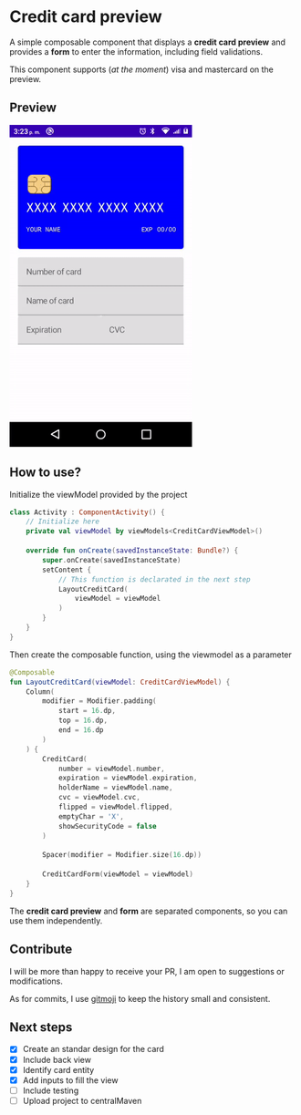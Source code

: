 # Credit card preview
A simple composable component that displays a **credit card preview** and provides a **form** to enter the information, including field validations.

This component supports (*at the moment*) visa and mastercard on the preview.

## Preview
![credit card front empty](./images/card_input.gif)

## How to use?
Initialize the viewModel provided by the project

```kotlin
class Activity : ComponentActivity() {
    // Initialize here
    private val viewModel by viewModels<CreditCardViewModel>()
    
    override fun onCreate(savedInstanceState: Bundle?) {
        super.onCreate(savedInstanceState)
        setContent {
            // This function is declarated in the next step
            LayoutCreditCard(
                viewModel = viewModel
            )
        }
    }
}
```

Then create the composable function, using the viewmodel as a parameter
```kotlin
@Composable
fun LayoutCreditCard(viewModel: CreditCardViewModel) {
    Column(
        modifier = Modifier.padding(
            start = 16.dp, 
            top = 16.dp, 
            end = 16.dp
        )
    ) {
        CreditCard(
            number = viewModel.number,
            expiration = viewModel.expiration,
            holderName = viewModel.name,
            cvc = viewModel.cvc,
            flipped = viewModel.flipped,
            emptyChar = 'X',
            showSecurityCode = false
        )

        Spacer(modifier = Modifier.size(16.dp))

        CreditCardForm(viewModel = viewModel)
    }
}
```


The **credit card preview** and **form** are separated components, so you can use them independently.

## Contribute
I will be more than happy to receive your PR, I am open to suggestions or modifications.

As for commits, I use [gitmoji](https://gitmoji.dev/) to keep the history small and consistent. 

## Next steps
- [x] Create an standar design for the card
- [x] Include back view
- [X] Identify card entity
- [X] Add inputs to fill the view
- [ ] Include testing
- [ ] Upload project to centralMaven